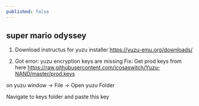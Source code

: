 ```yaml
---
published: false
---
```

##  super mario odyssey 

1. Download instructus for yuzu installer 
https://yuzu-emu.org/downloads/

2. Got error: yuzu encryption keys are missing
Fix: 
Get prod keys from here https://raw.githubusercontent.com/icosaswitch/Yuzu-NAND/master/prod.keys

on yuzu window -> File -> Open yuzu Folder 

Navigate to keys folder and paste this key